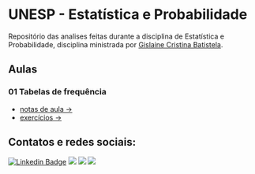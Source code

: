 # UNESP - Estatística e Probabilidade
Repositório das analises feitas durante a disciplina de Estatística e Probabilidade, disciplina ministrada por [Gislaine Cristina Batistela](https://www.linkedin.com/in/gislaine-cristina-batistela-785403176).

## Aulas
### 01 Tabelas de frequência
- [notas de aula →](https://colab.research.google.com/github/douglascdsantos/unesp_estatistica_e_probabilidade/blob/main/aula01/tabela%20de%20frequencia.ipynb)
- [exercícios →](https://colab.research.google.com/github/douglascdsantos/unesp_estatistica_e_probabilidade/blob/main/aula01/tabela%20de%20frequencia.ipynb)

## Contatos e redes sociais: 
[![Linkedin Badge](https://img.shields.io/badge/LinkedIn-0077B5?style=for-the-badge&logo=linkedin&logoColor=white)](https://www.linkedin.com/in/douglascdsantos/)
[![](https://img.shields.io/badge/Medium-F9AB00?style=for-the-badge&logo=medium&color=525252)](https://douglascdsantos.medium.com/)
[![](https://img.shields.io/badge/linktree-39E09B?style=for-the-badge&logo=linktree&logoColor=white)](https://linktr.ee/douglascsantos)
[![](https://img.shields.io/badge/Gmail-D14836?style=for-the-badge&logo=gmail&logoColor=white)](mailto:douglas.c.santos@unesp.br)

